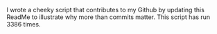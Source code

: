 I wrote a cheeky script that contributes to my Github by updating this ReadMe to illustrate why more than commits matter. This script has run 3386 times.